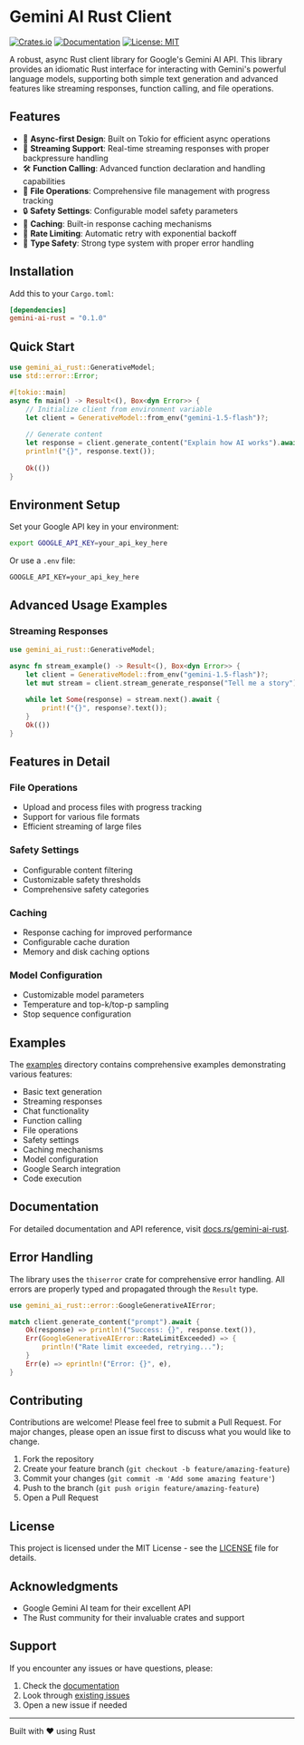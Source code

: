 # Gemini AI Rust Client

[![Crates.io](https://img.shields.io/crates/v/gemini-ai-rust)](https://crates.io/crates/gemini-ai-rust)
[![Documentation](https://docs.rs/gemini-ai-rust/badge.svg)](https://docs.rs/gemini-ai-rust)
[![License: MIT](https://img.shields.io/badge/License-MIT-yellow.svg)](https://opensource.org/licenses/MIT)

A robust, async Rust client library for Google's Gemini AI API. This library provides an idiomatic Rust interface for interacting with Gemini's powerful language models, supporting both simple text generation and advanced features like streaming responses, function calling, and file operations.

## Features

- 🚀 **Async-first Design**: Built on Tokio for efficient async operations
- 🔄 **Streaming Support**: Real-time streaming responses with proper backpressure handling
- 🛠️ **Function Calling**: Advanced function declaration and handling capabilities
- 📁 **File Operations**: Comprehensive file management with progress tracking
- 🔒 **Safety Settings**: Configurable model safety parameters
- 💾 **Caching**: Built-in response caching mechanisms
- 🎯 **Rate Limiting**: Automatic retry with exponential backoff
- 🎨 **Type Safety**: Strong type system with proper error handling

## Installation

Add this to your `Cargo.toml`:

```toml
[dependencies]
gemini-ai-rust = "0.1.0"
```

## Quick Start

```rust
use gemini_ai_rust::GenerativeModel;
use std::error::Error;

#[tokio::main]
async fn main() -> Result<(), Box<dyn Error>> {
    // Initialize client from environment variable
    let client = GenerativeModel::from_env("gemini-1.5-flash")?;
    
    // Generate content
    let response = client.generate_content("Explain how AI works").await?;
    println!("{}", response.text());
    
    Ok(())
}
```

## Environment Setup

Set your Google API key in your environment:

```bash
export GOOGLE_API_KEY=your_api_key_here
```

Or use a `.env` file:

```env
GOOGLE_API_KEY=your_api_key_here
```

## Advanced Usage Examples

### Streaming Responses

```rust
use gemini_ai_rust::GenerativeModel;

async fn stream_example() -> Result<(), Box<dyn Error>> {
    let client = GenerativeModel::from_env("gemini-1.5-flash")?;
    let mut stream = client.stream_generate_response("Tell me a story").await?;
    
    while let Some(response) = stream.next().await {
        print!("{}", response?.text());
    }
    Ok(())
}
```

## Features in Detail

### File Operations
- Upload and process files with progress tracking
- Support for various file formats
- Efficient streaming of large files

### Safety Settings
- Configurable content filtering
- Customizable safety thresholds
- Comprehensive safety categories

### Caching
- Response caching for improved performance
- Configurable cache duration
- Memory and disk caching options

### Model Configuration
- Customizable model parameters
- Temperature and top-k/top-p sampling
- Stop sequence configuration

## Examples

The [examples](examples/) directory contains comprehensive examples demonstrating various features:

- Basic text generation
- Streaming responses
- Chat functionality
- Function calling
- File operations
- Safety settings
- Caching mechanisms
- Model configuration
- Google Search integration
- Code execution

## Documentation

For detailed documentation and API reference, visit [docs.rs/gemini-ai-rust](https://docs.rs/gemini-ai-rust).

## Error Handling

The library uses the `thiserror` crate for comprehensive error handling. All errors are properly typed and propagated through the `Result` type.

```rust
use gemini_ai_rust::error::GoogleGenerativeAIError;

match client.generate_content("prompt").await {
    Ok(response) => println!("Success: {}", response.text()),
    Err(GoogleGenerativeAIError::RateLimitExceeded) => {
        println!("Rate limit exceeded, retrying...");
    }
    Err(e) => eprintln!("Error: {}", e),
}
```

## Contributing

Contributions are welcome! Please feel free to submit a Pull Request. For major changes, please open an issue first to discuss what you would like to change.

1. Fork the repository
2. Create your feature branch (`git checkout -b feature/amazing-feature`)
3. Commit your changes (`git commit -m 'Add some amazing feature'`)
4. Push to the branch (`git push origin feature/amazing-feature`)
5. Open a Pull Request

## License

This project is licensed under the MIT License - see the [LICENSE](LICENSE) file for details.

## Acknowledgments

- Google Gemini AI team for their excellent API
- The Rust community for their invaluable crates and support

## Support

If you encounter any issues or have questions, please:
1. Check the [documentation](https://docs.rs/gemini-ai-rust)
2. Look through [existing issues](https://github.com/sabry-awad97/gemini-ai-rust/issues)
3. Open a new issue if needed

---

Built with ❤️ using Rust
